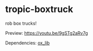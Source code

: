 # tropic-boxtruck

rob box trucks!

Preview: https://youtu.be/9gSTg2aRv7g

Dependencies: [ox_lib](https://github.com/overextended/ox_lib)

